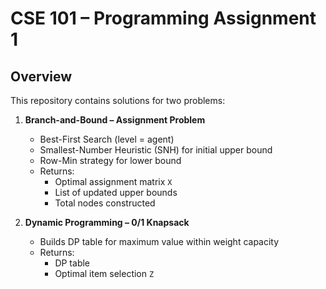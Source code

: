# CSE 101 – Programming Assignment 1

## Overview
This repository contains solutions for two problems:

1. **Branch-and-Bound – Assignment Problem**
   - Best-First Search (level = agent)
   - Smallest-Number Heuristic (SNH) for initial upper bound
   - Row-Min strategy for lower bound
   - Returns:
     - Optimal assignment matrix `X`
     - List of updated upper bounds
     - Total nodes constructed

2. **Dynamic Programming – 0/1 Knapsack**
   - Builds DP table for maximum value within weight capacity
   - Returns:
     - DP table
     - Optimal item selection `Z`
